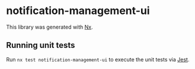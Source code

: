 # notification-management-ui

This library was generated with [Nx](https://nx.dev).

## Running unit tests

Run `nx test notification-management-ui` to execute the unit tests via [Jest](https://jestjs.io).
